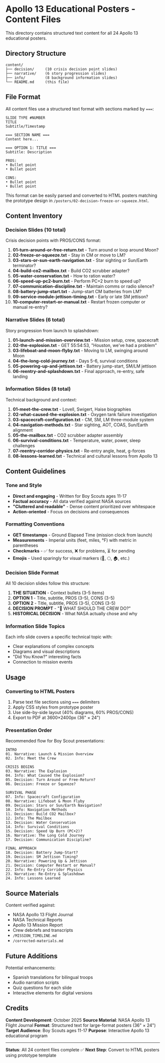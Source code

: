 # Apollo 13 Educational Posters - Content Files

This directory contains structured text content for all 24 Apollo 13 educational posters.

## Directory Structure

```
content/
├── decision/     (10 crisis decision point slides)
├── narrative/    (6 story progression slides)
├── info/         (8 background information slides)
└── README.md     (this file)
```

## File Format

All content files use a structured text format with sections marked by `===`:

```
SLIDE TYPE #NUMBER
TITLE
Subtitle/Timestamp

=== SECTION NAME ===
Content here...

=== OPTION 1: TITLE ===
Subtitle: Description

PROS:
• Bullet point
• Bullet point

CONS:
• Bullet point
• Bullet point
```

This format can be easily parsed and converted to HTML posters matching the prototype design in `/posters/02-decision-freeze-or-squeeze.html`.

## Content Inventory

### Decision Slides (10 total)
Crisis decision points with PROS/CONS format:

1. **01-turn-around-or-free-return.txt** - Turn around or loop around Moon?
2. **02-freeze-or-squeeze.txt** - Stay in CM or move to LM?
3. **03-stars-or-sun-earth-navigation.txt** - Star sighting or Sun/Earth terminator?
4. **04-build-co2-mailbox.txt** - Build CO2 scrubber adapter?
5. **05-water-conservation.txt** - How to ration water?
6. **06-speed-up-pc2-burn.txt** - Perform PC+2 burn to speed up?
7. **07-communication-discipline.txt** - Maintain comms or radio silence?
8. **08-battery-jump-start.txt** - Jump-start CM batteries from LM?
9. **09-service-module-jettison-timing.txt** - Early or late SM jettison?
10. **10-computer-restart-or-manual.txt** - Restart frozen computer or manual re-entry?

### Narrative Slides (6 total)
Story progression from launch to splashdown:

1. **01-launch-and-mission-overview.txt** - Mission setup, crew, spacecraft
2. **02-the-explosion.txt** - GET 55:54:53, "Houston, we've had a problem"
3. **03-lifeboat-and-moon-flyby.txt** - Moving to LM, swinging around Moon
4. **04-the-long-cold-journey.txt** - Days 5-6, survival conditions
5. **05-powering-up-and-jettison.txt** - Battery jump-start, SM/LM jettison
6. **06-reentry-and-splashdown.txt** - Final approach, re-entry, safe landing

### Information Slides (8 total)
Technical background and context:

1. **01-meet-the-crew.txt** - Lovell, Swigert, Haise biographies
2. **02-what-caused-the-explosion.txt** - Oxygen tank failure investigation
3. **03-spacecraft-configuration.txt** - CM, SM, LM three-module system
4. **04-navigation-methods.txt** - Star sighting, AOT, COAS, Sun/Earth alignment
5. **05-the-mailbox.txt** - CO2 scrubber adapter assembly
6. **06-survival-conditions.txt** - Temperature, water, power, sleep challenges
7. **07-reentry-corridor-physics.txt** - Re-entry angle, heat, g-forces
8. **08-lessons-learned.txt** - Technical and cultural lessons from Apollo 13

## Content Guidelines

### Tone and Style
- **Direct and engaging** - Written for Boy Scouts ages 11-17
- **Factual accuracy** - All data verified against NASA sources
- **"Cluttered and readable"** - Dense content prioritized over whitespace
- **Action-oriented** - Focus on decisions and consequences

### Formatting Conventions
- **GET timestamps** - Ground Elapsed Time (mission clock from launch)
- **Measurements** - Imperial units (feet, miles, °F) with metric in parentheses
- **Checkmarks** - ✅ for success, ❌ for problems, ⏳ for pending
- **Emojis** - Used sparingly for visual markers (🚀, 🌕, 🏠, etc.)

### Decision Slide Format
All 10 decision slides follow this structure:
1. **THE SITUATION** - Context bullets (3-5 items)
2. **OPTION 1** - Title, subtitle, PROS (3-5), CONS (3-5)
3. **OPTION 2** - Title, subtitle, PROS (3-5), CONS (3-5)
4. **DECISION PROMPT** - "🤔 WHAT SHOULD THE CREW DO?"
5. **HISTORICAL DECISION** - What NASA actually chose and why

### Information Slide Topics
Each info slide covers a specific technical topic with:
- Clear explanations of complex concepts
- Diagrams and visual descriptions
- "Did You Know?" interesting facts
- Connection to mission events

## Usage

### Converting to HTML Posters
1. Parse text file sections using `===` delimiters
2. Apply CSS styles from prototype poster
3. Use side-by-side layout (40% diagrams, 60% PROS/CONS)
4. Export to PDF at 3600×2400px (36" × 24")

### Presentation Order
Recommended flow for Boy Scout presentations:

```
INTRO
01. Narrative: Launch & Mission Overview
02. Info: Meet the Crew

CRISIS BEGINS
03. Narrative: The Explosion
04. Info: What Caused the Explosion?
05. Decision: Turn Around or Free-Return?
06. Decision: Freeze or Squeeze?

SURVIVAL PHASE
07. Info: Spacecraft Configuration
08. Narrative: Lifeboat & Moon Flyby
09. Decision: Stars or Sun/Earth Navigation?
10. Info: Navigation Methods
11. Decision: Build CO2 Mailbox?
12. Info: The Mailbox
13. Decision: Water Conservation
14. Info: Survival Conditions
15. Decision: Speed Up Burn (PC+2)?
16. Narrative: The Long Cold Journey
17. Decision: Communication Discipline?

FINAL APPROACH
18. Decision: Battery Jump-Start?
19. Decision: SM Jettison Timing?
20. Narrative: Powering Up & Jettison
21. Decision: Computer Restart or Manual?
22. Info: Re-Entry Corridor Physics
23. Narrative: Re-Entry & Splashdown
24. Info: Lessons Learned
```

## Source Materials

Content verified against:
- NASA Apollo 13 Flight Journal
- NASA Technical Reports
- Apollo 13 Mission Report
- Crew debriefs and transcripts
- `/MISSION_TIMELINE.md`
- `/corrected-materials.md`

## Future Additions

Potential enhancements:
- Spanish translations for bilingual troops
- Audio narration scripts
- Quiz questions for each slide
- Interactive elements for digital versions

## Credits

**Content Development**: October 2025
**Source Material**: NASA Apollo 13 Flight Journal
**Format**: Structured text for large-format posters (36" × 24")
**Target Audience**: Boy Scouts ages 11-17
**Purpose**: Interactive Apollo 13 educational program

---

**Status**: All 24 content files complete ✅
**Next Step**: Convert to HTML posters using prototype template

